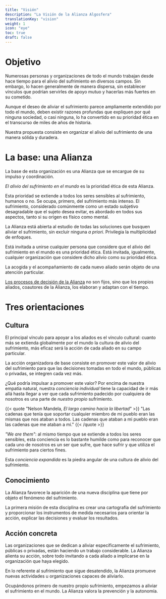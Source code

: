 ```yaml
---
title: "Visión"
description: "La Visión de la Alianza Algosfera"
translationKey: "vision"
weight: 1
icon: "eye"
toc: true
draft: false
---
```


# Objetivo
Numerosas personas y organizaciones de todo el mundo trabajan desde hace tiempo para el alivio del sufrimiento en diversos campos. Sin embargo, lo hacen generalmente de manera dispersa, sin establecer vínculos que podrían servirles de apoyo mutuo y hacerlas más fuertes en su cometido.

Aunque el deseo de aliviar el sufrimiento parece ampliamente extendido por todo el mundo, deben existir razones profundas que expliquen por qué ninguna sociedad, o casi ninguna, lo ha convertido en su prioridad ética en el transcurso de miles de años de historia.

Nuestra propuesta consiste en organizar el alivio del sufrimiento de una manera sólida y duradera.

# La base: una Alianza
La base de esta organización es una Alianza que se encargue de su impulso y coordinación.

*El alivio del sufrimiento en el mundo* es la prioridad ética de esta Alianza.

Esta prioridad se extiende a todos los seres sensibles al sufrimiento, humanos o no. Se ocupa, primero, del sufrimiento más intenso. El sufrimiento, considerado comúnmente como un estado subjetivo desagradable que el sujeto desea evitar, es abordado en todos sus aspectos, tanto si su origen es físico como mental.

La Alianza está abierta al estudio de todas las soluciones que busquen aliviar el sufrimiento, sin excluir ninguna *a priori*. Privilegia la multiplicidad de enfoques.

Está invitada a unirse cualquier persona que considere que el alivio del sufrimiento en el mundo es una prioridad ética. Está invitada, igualmente, cualquier organización que considere dicho alivio como su prioridad ética.

La acogida y el acompañamiento de cada nuevo aliado serán objeto de una atención particular.

[Los procesos de decisión de la Alianza](/es/informacion/gobernancia/constitucion) no son fijos, sino que los propios aliados, coautores de la Alianza, los elaboran y adaptan con el tiempo.

# Tres orientaciones
## Cultura
El principal vínculo para apoyar a los aliados es el vínculo cultural: cuanto más se extienda globalmente por el mundo la cultura de alivio del sufrimiento, más eficaz será la acción de cada aliado en su campo particular.

La acción organizadora de base consiste en promover este valor de alivio del sufrimiento para que las decisiones tomadas en todo el mundo, públicas o privadas, se integren cada vez más.

¿Qué podría impulsar a promover este valor? Por encima de nuestra empatía natural, nuestra *conciencia individual* tiene la capacidad de ir más allá hasta llegar a ver que cada sufrimiento padecido por cualquiera de nosotros es una parte de *nuestro propio* sufrimiento.

{{< quote "Nelson Mandela, *El largo camino hacia la libertad*" >}}
  "Las cadenas que tenía que soportar cualquier miembro de mi pueblo eran las mismas que nos ataban a todos. Las cadenas que ataban a mi pueblo eran las cadenas que me ataban a mí."
{{< /quote >}}

*"We are them"*: al mismo tiempo que se extiende a todos los seres sensibles, esta conciencia es lo bastante humilde como para reconocer que cada uno de nosotros es un ser que sufre, que hace sufrir y que utiliza el sufrimiento para ciertos fines.

Esta *conciencia expandida* es la piedra angular de una cultura de alivio del sufrimiento.

## Conocimiento
La Alianza favorece la aparición de una nueva disciplina que tiene por objeto el fenómeno del sufrimiento.

La primera misión de esta disciplina es crear una cartografía del sufrimiento y proporcionar los instrumentos de medida necesarios para orientar la acción, explicar las decisiones y evaluar los resultados.

## Acción concreta
Las organizaciones que se dedican a aliviar específicamente el sufrimiento, públicas o privadas, están haciendo un trabajo considerable. La Alianza alienta su acción, sobre todo invitando a cada aliado a implicarse en la organización que haya elegido.

En lo referente al sufrimiento que sigue desatendido, la Alianza promueve nuevas actividades u organizaciones capaces de aliviarlo.

Ocupándonos primero de nuestro propio sufrimiento, empezamos a aliviar el sufrimiento en el mundo. La Alianza valora la prevención y la autonomía.
